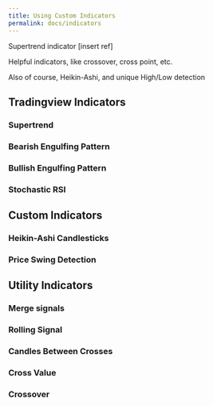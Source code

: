 ```yaml
---
title: Using Custom Indicators
permalink: docs/indicators
---
```


Supertrend indicator [insert ref]

Helpful indicators, like crossover, cross point, etc. 

Also of course, Heikin-Ashi, and unique High/Low detection



## Tradingview Indicators

### Supertrend

### Bearish Engulfing Pattern


### Bullish Engulfing Pattern


### Stochastic RSI



## Custom Indicators

### Heikin-Ashi Candlesticks

### Price Swing Detection




## Utility Indicators


### Merge signals


### Rolling Signal


### Candles Between Crosses

### Cross Value

### Crossover

### 
